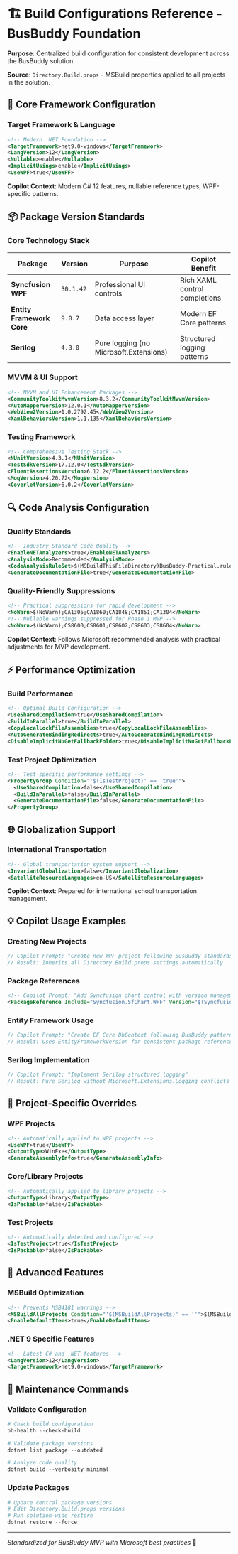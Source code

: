 # 🏗️ Build Configurations Reference - BusBuddy Foundation

**Purpose**: Centralized build configuration for consistent development across the BusBuddy solution.

**Source**: `Directory.Build.props` - MSBuild properties applied to all projects in the solution.

## 🎯 Core Framework Configuration

### Target Framework & Language
```xml
<!-- Modern .NET Foundation -->
<TargetFramework>net9.0-windows</TargetFramework>
<LangVersion>12</LangVersion>
<Nullable>enable</Nullable>
<ImplicitUsings>enable</ImplicitUsings>
<UseWPF>true</UseWPF>
```

**Copilot Context**: Modern C# 12 features, nullable reference types, WPF-specific patterns.

## 📦 Package Version Standards

### Core Technology Stack
| Package | Version | Purpose | Copilot Benefit |
|---------|---------|---------|-----------------|
| **Syncfusion WPF** | `30.1.42` | Professional UI controls | Rich XAML control completions |
| **Entity Framework Core** | `9.0.7` | Data access layer | Modern EF Core patterns |
| **Serilog** | `4.3.0` | Pure logging (no Microsoft.Extensions) | Structured logging patterns |

### MVVM & UI Support
```xml
<!-- MVVM and UI Enhancement Packages -->
<CommunityToolkitMvvmVersion>8.3.2</CommunityToolkitMvvmVersion>
<AutoMapperVersion>12.0.1</AutoMapperVersion>
<WebView2Version>1.0.2792.45</WebView2Version>
<XamlBehaviorsVersion>1.1.135</XamlBehaviorsVersion>
```

### Testing Framework
```xml
<!-- Comprehensive Testing Stack -->
<NUnitVersion>4.3.1</NUnitVersion>
<TestSdkVersion>17.12.0</TestSdkVersion>
<FluentAssertionsVersion>6.12.2</FluentAssertionsVersion>
<MoqVersion>4.20.72</MoqVersion>
<CoverletVersion>6.0.2</CoverletVersion>
```

## 🔍 Code Analysis Configuration

### Quality Standards
```xml
<!-- Industry Standard Code Quality -->
<EnableNETAnalyzers>true</EnableNETAnalyzers>
<AnalysisMode>Recommended</AnalysisMode>
<CodeAnalysisRuleSet>$(MSBuildThisFileDirectory)BusBuddy-Practical.ruleset</CodeAnalysisRuleSet>
<GenerateDocumentationFile>true</GenerateDocumentationFile>
```

### Quality-Friendly Suppressions
```xml
<!-- Practical suppressions for rapid development -->
<NoWarn>$(NoWarn);CA1305;CA1860;CA1848;CA1851;CA1304</NoWarn>
<!-- Nullable warnings suppressed for Phase 1 MVP -->
<NoWarn>$(NoWarn);CS8600;CS8601;CS8602;CS8603;CS8604</NoWarn>
```

**Copilot Context**: Follows Microsoft recommended analysis with practical adjustments for MVP development.

## ⚡ Performance Optimization

### Build Performance
```xml
<!-- Optimal Build Configuration -->
<UseSharedCompilation>true</UseSharedCompilation>
<BuildInParallel>true</BuildInParallel>
<CopyLocalLockFileAssemblies>true</CopyLocalLockFileAssemblies>
<AutoGenerateBindingRedirects>true</AutoGenerateBindingRedirects>
<DisableImplicitNuGetFallbackFolder>true</DisableImplicitNuGetFallbackFolder>
```

### Test Project Optimization
```xml
<!-- Test-specific performance settings -->
<PropertyGroup Condition="'$(IsTestProject)' == 'true'">
  <UseSharedCompilation>false</UseSharedCompilation>
  <BuildInParallel>false</BuildInParallel>
  <GenerateDocumentationFile>false</GenerateDocumentationFile>
</PropertyGroup>
```

## 🌐 Globalization Support

### International Transportation
```xml
<!-- Global transportation system support -->
<InvariantGlobalization>false</InvariantGlobalization>
<SatelliteResourceLanguages>en-US</SatelliteResourceLanguages>
```

**Copilot Context**: Prepared for international school transportation management.

## 💡 Copilot Usage Examples

### Creating New Projects
```csharp
// Copilot Prompt: "Create new WPF project following BusBuddy standards"
// Result: Inherits all Directory.Build.props settings automatically
```

### Package References
```xml
<!-- Copilot Prompt: "Add Syncfusion chart control with version management" -->
<PackageReference Include="Syncfusion.SfChart.WPF" Version="$(SyncfusionVersion)" />
```

### Entity Framework Usage
```csharp
// Copilot Prompt: "Create EF Core DbContext following BusBuddy patterns"
// Result: Uses EntityFrameworkVersion for consistent package references
```

### Serilog Implementation
```csharp
// Copilot Prompt: "Implement Serilog structured logging"
// Result: Pure Serilog without Microsoft.Extensions.Logging conflicts
```

## 🔧 Project-Specific Overrides

### WPF Projects
```xml
<!-- Automatically applied to WPF projects -->
<UseWPF>true</UseWPF>
<OutputType>WinExe</OutputType>
<GenerateAssemblyInfo>true</GenerateAssemblyInfo>
```

### Core/Library Projects
```xml
<!-- Automatically applied to library projects -->
<OutputType>Library</OutputType>
<IsPackable>false</IsPackable>
```

### Test Projects
```xml
<!-- Automatically detected and configured -->
<IsTestProject>true</IsTestProject>
<IsPackable>false</IsPackable>
```

## 🚀 Advanced Features

### MSBuild Optimization
```xml
<!-- Prevents MSB4181 warnings -->
<MSBuildAllProjects Condition="'$(MSBuildAllProjects)' == ''">$(MSBuildThisFileFullPath)</MSBuildAllProjects>
<EnableDefaultItems>true</EnableDefaultItems>
```

### .NET 9 Specific Features
```xml
<!-- Latest C# and .NET features -->
<LangVersion>12</LangVersion>
<TargetFramework>net9.0-windows</TargetFramework>
```

## 🔄 Maintenance Commands

### Validate Configuration
```powershell
# Check build configuration
bb-health --check-build

# Validate package versions
dotnet list package --outdated

# Analyze code quality
dotnet build --verbosity minimal
```

### Update Packages
```powershell
# Update central package versions
# Edit Directory.Build.props versions
# Run solution-wide restore
dotnet restore --force
```

---
*Standardized for BusBuddy MVP with Microsoft best practices* 🚀
